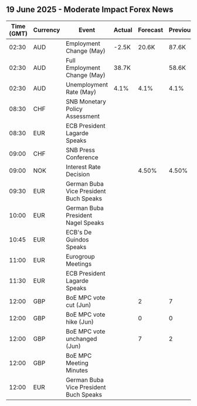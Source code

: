 ## 19 June 2025 - Moderate Impact Forex News

| Time (GMT) | Currency | Event | Actual | Forecast | Previous |
|------|----------|-------|--------|----------|----------|
| 02:30 | AUD | Employment Change (May) | -2.5K | 20.6K | 87.6K |
| 02:30 | AUD | Full Employment Change (May) | 38.7K |  | 58.6K |
| 02:30 | AUD | Unemployment Rate (May) | 4.1% | 4.1% | 4.1% |
| 08:30 | CHF | SNB Monetary Policy Assessment |  |  |  |
| 08:30 | EUR | ECB President Lagarde Speaks |  |  |  |
| 09:00 | CHF | SNB Press Conference |  |  |  |
| 09:00 | NOK | Interest Rate Decision |  | 4.50% | 4.50% |
| 09:30 | EUR | German Buba Vice President Buch Speaks |  |  |  |
| 10:00 | EUR | German Buba President Nagel Speaks |  |  |  |
| 10:45 | EUR | ECB's De Guindos Speaks |  |  |  |
| 11:00 | EUR | Eurogroup Meetings |  |  |  |
| 11:30 | EUR | ECB President Lagarde Speaks |  |  |  |
| 12:00 | GBP | BoE MPC vote cut (Jun) |  | 2 | 7 |
| 12:00 | GBP | BoE MPC vote hike (Jun) |  | 0 | 0 |
| 12:00 | GBP | BoE MPC vote unchanged (Jun) |  | 7 | 2 |
| 12:00 | GBP | BoE MPC Meeting Minutes |  |  |  |
| 12:00 | EUR | German Buba Vice President Buch Speaks |  |  |  |
